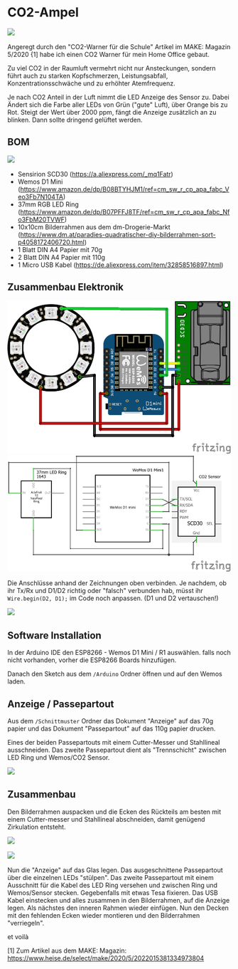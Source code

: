 # CO2-Ampel

![](PXL_20201122_020709844.jpg)

Angeregt durch den "CO2-Warner für die Schule" Artikel im MAKE: Magazin 5/2020 {1] habe ich einen CO2 Warner für mein Home Office gebaut.

Zu viel CO2 in der Raumluft vermehrt nicht nur Ansteckungen, sondern führt auch zu starken Kopfschmerzen, Leistungsabfall, Konzentrationsschwäche und zu erhöhter Atemfrequenz.

Je nach CO2 Anteil in der Luft nimmt die LED Anzeige des Sensor zu. Dabei Ändert sich die Farbe aller LEDs von Grün ("gute" Luft), über Orange bis zu Rot. Steigt der Wert über 2000 ppm, fängt die Anzeige zusätzlich an zu blinken. Dann sollte dringend gelüftet werden.

## BOM

![](PXL_20201120_171448797.jpg)

- Sensirion SCD30 (https://a.aliexpress.com/_mq1Fatr)
- Wemos D1 Mini (https://www.amazon.de/dp/B08BTYHJM1/ref=cm_sw_r_cp_apa_fabc_Veo3Fb7N104TA)
- 37mm RGB LED Ring (https://www.amazon.de/dp/B07PFFJ8TF/ref=cm_sw_r_cp_apa_fabc_Nfo3FbM20TVWF)
- 10x10cm Bilderrahmen aus dem dm-Drogerie-Markt (https://www.dm.at/paradies-quadratischer-diy-bilderrahmen-sort-p4058172406720.html)
- 1 Blatt DIN A4 Papier mit 70g
- 2 Blatt DIN A4 Papier mit 110g
- 1 Micro USB Kabel (https://de.aliexpress.com/item/32858516897.html)

## Zusammenbau Elektronik

![](Fotos/CO2-Sensor_Steckplatine.png)
![](Fotos/CO2-Sensor_Schaltplan.png)

Die Anschlüsse anhand der Zeichnungen oben verbinden. Je nachdem, ob ihr Tx/Rx und D1/D2 richtig oder "falsch" verbunden hab, müsst ihr `Wire.begin(D2, D1);` im Code noch anpassen. (D1 und D2 vertauschen!)

![](PXL_20201121_220829026.jpg)

## Software Installation

In der Arduino IDE den ESP8266 - Wemos D1 Mini / R1 auswählen. falls noch nicht vorhanden, vorher die ESP8266 Boards hinzufügen.

Danach den Sketch aus dem `/Arduino` Ordner öffnen und auf den Wemos laden.

## Anzeige / Passepartout

Aus dem `/Schnittmuster` Ordner das Dokument "Anzeige" auf das 70g papier und das Dokument "Passepartout" auf das 110g papier drucken.

Eines der beiden Passepartouts mit einem Cutter-Messer und Stahllineal ausschneiden. Das zweite Passepartout dient als "Trennschicht" zwischen LED Ring und Wemos/CO2 Sensor.

![](PXL_20201122_005410735.jpg)

## Zusammenbau

Den Bilderrahmen auspacken und die Ecken des Rückteils am besten mit einem Cutter-messer und Stahllineal abschneiden, damit genügend Zirkulation entsteht.

![](PXL_20201121_221511011.jpg)

![](PXL_20201122_010646280.jpg)

Nun die "Anzeige" auf das Glas legen. Das ausgeschnittene Passepartout über die einzelnen LEDs "stülpen". Das zweite Passepartout mit einem Ausschnitt für die Kabel des LED Ring versehen und zwischen Ring und Wemos/Sensor stecken. Gegebenfalls mit etwas Tesa fixieren. Das USB Kabel einstecken und alles zusammen in den Bilderrahmen, auf die Anzeige legen. Als nächstes den inneren Rahmen wieder einfügen. Nun den Decken mit den fehlenden Ecken wieder montieren und den Bilderrahmen "verriegeln". 

et voilà



[1] Zum Artikel aus dem MAKE: Magazin: https://www.heise.de/select/make/2020/5/2022015381334973804

